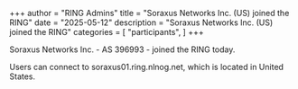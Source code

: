 +++
author = "RING Admins"
title = "Soraxus Networks Inc. (US) joined the RING"
date = "2025-05-12"
description = "Soraxus Networks Inc. (US) joined the RING"
categories = [
    "participants",
]
+++

Soraxus Networks Inc. - AS 396993 - joined the RING today.

> 

Users can connect to soraxus01.ring.nlnog.net, which is located in United States.
